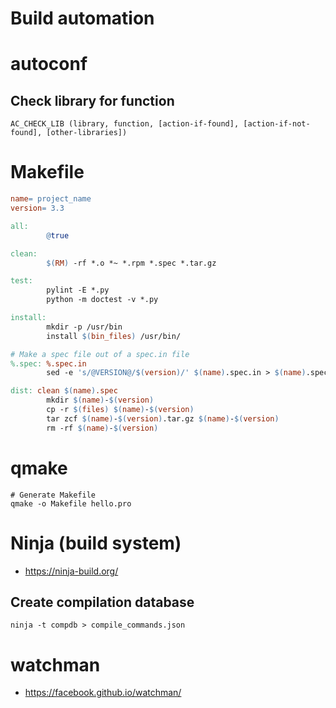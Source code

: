 # Build automation


# autoconf


## Check library for function

```
AC_CHECK_LIB (library, function, [action-if-found], [action-if-not-found], [other-libraries])
```


# Makefile

```makefile
name= project_name
version= 3.3

all: 
        @true

clean:
        $(RM) -rf *.o *~ *.rpm *.spec *.tar.gz

test:
        pylint -E *.py
        python -m doctest -v *.py

install:
        mkdir -p /usr/bin
        install $(bin_files) /usr/bin/

# Make a spec file out of a spec.in file
%.spec: %.spec.in
        sed -e 's/@VERSION@/$(version)/' $(name).spec.in > $(name).spec

dist: clean $(name).spec
        mkdir $(name)-$(version)
        cp -r $(files) $(name)-$(version)
        tar zcf $(name)-$(version).tar.gz $(name)-$(version)
        rm -rf $(name)-$(version)
```


# qmake

```shell
# Generate Makefile
qmake -o Makefile hello.pro
```


# Ninja (build system)

- <https://ninja-build.org/>


## Create compilation database

```shell
ninja -t compdb > compile_commands.json
```


# watchman

- <https://facebook.github.io/watchman/>
